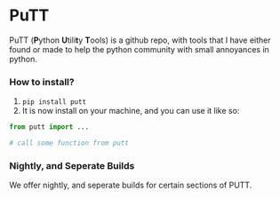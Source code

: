 # PuTT 

PuTT (**P**ython **U**tili**t**y **T**ools) is a github repo, with tools that I have either found or made to help the python community with small annoyances in python.

### How to install?

1. `pip install putt`
2. It is now install on your machine, and you can use it like so:
```py
from putt import ...

# call some function from putt
```

### Nightly, and Seperate Builds

We offer nightly, and seperate builds for certain sections of PUTT.